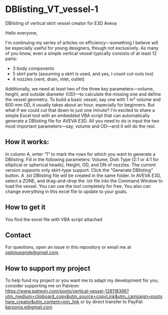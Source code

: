 # DBlisting_VT_vessel-1
DBlisting of vertical skirt vessel creator for E3D Aveva

Hello everyone,

I'm continuing my series of articles on efficiency—something I believe will be especially useful for young designers, though not exclusively.
As many of you know, even a simple vertical vessel typically consists of at least 12 parts:
-	3 body components
-	5 skirt parts (assuming a skirt is used, and yes, I count cut-outs too)
-	4 nozzles (vent, drain, inlet, outlet)

Additionally, we need at least two of the three key parameters—volume, height, and outside diameter (OD)—to calculate the missing one and define the vessel geometry.
To build a basic vessel, say one with 1 m³ volume and 600 mm OD, it usually takes about an hour, especially for beginners. But what if we could cut that down to just one minute?
I'm excited to share a simple Excel tool with an embedded VBA script that can automatically generate a DBlisting file for AVEVA E3D. All you need to do is input the two most important parameters—say, volume and OD—and it will do the rest.

## How it works:

In column A, enter “1” to mark the rows for which you want to generate a DBlisting.
Fill in the following parameters: Volume, Dish Type (2:1 or 4:1 for elliptical or spherical heads), Height, OD, and DN of nozzles.
The current version supports only skirt-type support.
Click the “Generate DBlisting” button.
A .txt DBlisting file will be created in the same folder.
In AVEVA E3D, select a ZONE, and drag-and-drop the .txt file into the Command Window to load the vessel.
You can use the tool completely for free. You also can change everything in this excel file to update to your goals. 

## How to get it

You find the excel file with VBA script attached 

## Contact
For questions, open an issue in this repository or email me at optimusgride@gmail.com.

## How to support my project

To help fund my project or you want me to adapt my development for you, consider supporting me on Patreon: https://www.patreon.com/posts/vertical-vessel-128118396?utm_medium=clipboard_copy&utm_source=copyLink&utm_campaign=postshare_creator&utm_content=join_link 
or by direct transfer to PayPal: kersonia.e@gmail.com 
